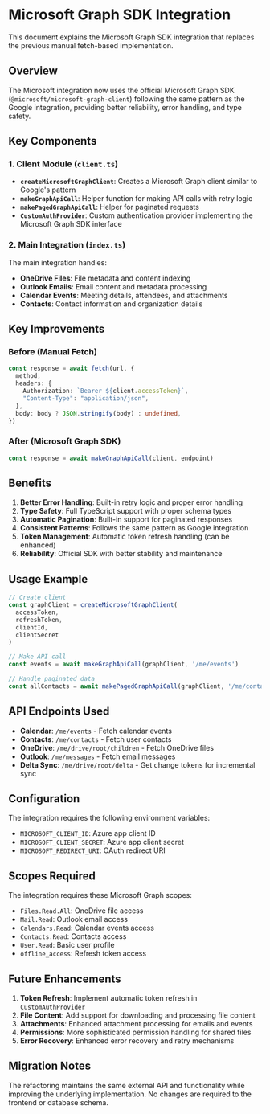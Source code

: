 # Microsoft Graph SDK Integration

This document explains the Microsoft Graph SDK integration that replaces the previous manual fetch-based implementation.

## Overview

The Microsoft integration now uses the official Microsoft Graph SDK (`@microsoft/microsoft-graph-client`) following the same pattern as the Google integration, providing better reliability, error handling, and type safety.

## Key Components

### 1. Client Module (`client.ts`)

- **`createMicrosoftGraphClient`**: Creates a Microsoft Graph client similar to Google's pattern
- **`makeGraphApiCall`**: Helper function for making API calls with retry logic
- **`makePagedGraphApiCall`**: Helper for paginated requests
- **`CustomAuthProvider`**: Custom authentication provider implementing the Microsoft Graph SDK interface

### 2. Main Integration (`index.ts`)

The main integration handles:
- **OneDrive Files**: File metadata and content indexing
- **Outlook Emails**: Email content and metadata processing
- **Calendar Events**: Meeting details, attendees, and attachments
- **Contacts**: Contact information and organization details

## Key Improvements

### Before (Manual Fetch)
```typescript
const response = await fetch(url, {
  method,
  headers: {
    Authorization: `Bearer ${client.accessToken}`,
    "Content-Type": "application/json",
  },
  body: body ? JSON.stringify(body) : undefined,
})
```

### After (Microsoft Graph SDK)
```typescript
const response = await makeGraphApiCall(client, endpoint)
```

## Benefits

1. **Better Error Handling**: Built-in retry logic and proper error handling
2. **Type Safety**: Full TypeScript support with proper schema types
3. **Automatic Pagination**: Built-in support for paginated responses
4. **Consistent Patterns**: Follows the same pattern as Google integration
5. **Token Management**: Automatic token refresh handling (can be enhanced)
6. **Reliability**: Official SDK with better stability and maintenance

## Usage Example

```typescript
// Create client
const graphClient = createMicrosoftGraphClient(
  accessToken,
  refreshToken,
  clientId,
  clientSecret
)

// Make API call
const events = await makeGraphApiCall(graphClient, '/me/events')

// Handle paginated data
const allContacts = await makePagedGraphApiCall(graphClient, '/me/contacts')
```

## API Endpoints Used

- **Calendar**: `/me/events` - Fetch calendar events
- **Contacts**: `/me/contacts` - Fetch user contacts
- **OneDrive**: `/me/drive/root/children` - Fetch OneDrive files
- **Outlook**: `/me/messages` - Fetch email messages
- **Delta Sync**: `/me/drive/root/delta` - Get change tokens for incremental sync

## Configuration

The integration requires the following environment variables:
- `MICROSOFT_CLIENT_ID`: Azure app client ID
- `MICROSOFT_CLIENT_SECRET`: Azure app client secret
- `MICROSOFT_REDIRECT_URI`: OAuth redirect URI

## Scopes Required

The integration requires these Microsoft Graph scopes:
- `Files.Read.All`: OneDrive file access
- `Mail.Read`: Outlook email access
- `Calendars.Read`: Calendar events access
- `Contacts.Read`: Contacts access
- `User.Read`: Basic user profile
- `offline_access`: Refresh token access

## Future Enhancements

1. **Token Refresh**: Implement automatic token refresh in `CustomAuthProvider`
2. **File Content**: Add support for downloading and processing file content
3. **Attachments**: Enhanced attachment processing for emails and events
4. **Permissions**: More sophisticated permission handling for shared files
5. **Error Recovery**: Enhanced error recovery and retry mechanisms

## Migration Notes

The refactoring maintains the same external API and functionality while improving the underlying implementation. No changes are required to the frontend or database schema.

